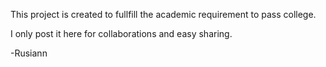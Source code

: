 This project is created to fullfill the academic requirement to pass college.

I only post it here for collaborations and easy sharing.

-Rusiann
